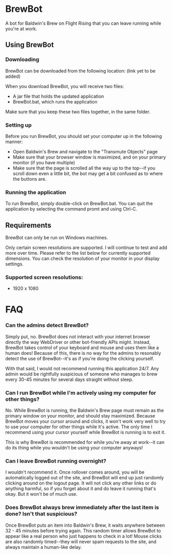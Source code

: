 # BrewBot
A bot for Baldwin's Brew on Flight Rising that you can leave running while you're at work.

## Using BrewBot

### Downloading
BrewBot can be downloaded from the following location: (link yet to be added)

When you download BrewBot, you will receive two files:
* A jar file that holds the updated application
* BrewBot.bat, which runs the application

Make sure that you keep these two files together, in the same folder.

### Setting up

Before you run BrewBot, you should set your computer up in the following manner:

* Open Baldwin's Brew and navigate to the "Transmute Objects" page
* Make sure that your browser window is maximized, and on your primary monitor (if you have multiple)
* Make sure that the page is scrolled all the way up to the top--if you scroll down even a little bit, the bot may get a bit confused as to where the buttons are.

### Running the application
To run BrewBot, simply double-click on BrewBot.bat.  You can quit the application by selecting the command promt and using Ctrl-C.

## Requirements
BrewBot can only be run on Windows machines.

Only certain screen resolutions are supported.  I will continue to test and add more over time.  Please refer to the list below for currently supported dimensions.  You can check the resolution of your monitor in your display settings.

### Supported screen resolutions:
* 1920 x 1080

# FAQ

### Can the admins detect BrewBot?
Simply put, no.  BrewBot does not interact with your internet browser directly the way WebDriver or other bot-friendly APIs might.  Instead, BrewBot takes control of your keyboard and mouse and uses them like a human does!  Because of this, there is no way for the admins to resonably detect the use of BrewBot--it's as if you're doing the clicking yourself.

With that said, I would not recommend running this application 24/7.  Any admin would be rightfully suspicious of someone who manages to brew every 30-45 minutes for several days straight without sleep.

### Can I run BrewBot while I'm actively using my computer for other things?
No.  While BrewBot is running, the Baldwin's Brew page must remain as the primary window on your monitor, and should stay maximized.  Because BrewBot moves your cursor around and clicks, it won't work very well to try to use your computer for other things while it's active.  The only time I recommend using your cursor yourself while BrewBot is running is to exit it.

This is why BrewBot is recommended for while you're away at work--it can do its thing while you wouldn't be using your computer anyways!

### Can I leave BrewBot running overnight?
I wouldn't recommend it.  Once rollover comes around, you will be automatically logged out of the site, and BrewBot will end up just randomly clicking around on the logout page.  It will not click any other links or do anything harmful, so if you forget about it and do leave it running that's okay.  But it won't be of much use.

### Does BrewBot always brew immediately after the last item is done?  Isn't that suspicious?
Once BrewBot puts an item into Baldwin's Brew, it waits anywhere between 32 - 45 minutes before trying again.  This random timer allows BrewBot to appear like a real person who just happens to check in a lot!  Mouse clicks are also randomly timed--they will never spam requests to the site, and always maintain a human-like delay.

